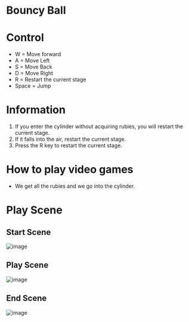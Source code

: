 # Bouncy Ball

# Control
- W = Move forward
- A = Move Left
- S = Move Back
- D = Move Right
- R = Restart the current stage
- Space = Jump

# Information
1. If you enter the cylinder without acquiring rubies, you will restart the current stage.
2. If it falls into the air, restart the current stage.
3. Press the R key to restart the current stage.

# How to play video games
- We get all the rubies and we go into the cylinder.

# Play Scene
  ## Start Scene
  ![image](https://github.com/dbsrjs/Bouncy_BALL/assets/124150775/991793b2-a7d7-4a11-bb0d-9ee058ff4a24)

  ## Play Scene
  ![image](https://github.com/dbsrjs/Bouncy_BALL/assets/124150775/1f468582-84e7-41a8-9c1f-bd6bfddfdd5e)
  
  ## End Scene
  ![image](https://github.com/dbsrjs/Bouncy_BALL/assets/124150775/4f1753d4-7d19-4083-bdcb-648ee6fc9860)

